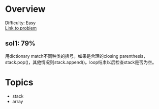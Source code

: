 # Overview
Difficulty: Easy<br/>
[Link to problem](https://leetcode.com/problems/valid-parentheses/)<br/>
## sol1: 79%
用dictionary match不同种类的括号。如果是合理的closing parenthesis，stack.pop()，其他情况则stack.append()。loop结束以后检查stack是否为空。
# Topics
- stack
- array